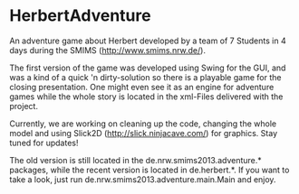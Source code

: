 HerbertAdventure
================

An adventure game about Herbert developed by a team of 7 Students in 4 days during the SMIMS (http://www.smims.nrw.de/).

The first version of the game was developed using Swing for the GUI, and was a kind of a quick 'n dirty-solution so there is a playable game for the closing presentation. One might even see it as an engine for adventure games while the whole story is located in the xml-Files delivered with the project.

Currently, we are working on cleaning up the code, changing the whole model and using Slick2D (http://slick.ninjacave.com/) for graphics. Stay tuned for updates!

The old version is still located in the de.nrw.smims2013.adventure.\* packages, while the recent version is located in de.herbert.\*. If you want to take a look, just run de.nrw.smims2013.adventure.main.Main and enjoy.
